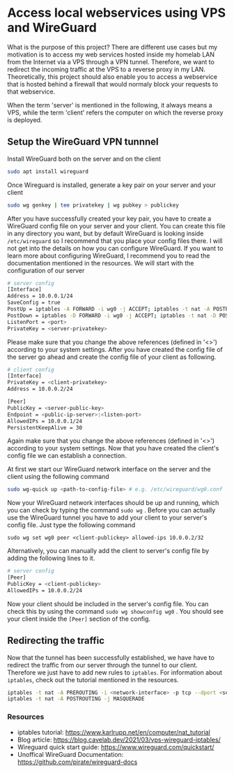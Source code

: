 # Access local webservices using VPS and WireGuard

What is the purpose of this project? There are different use cases but my motivation is to access my web services hosted inside my homelab LAN from the Internet via a VPS through a VPN tunnel. Therefore, we want to redirect the incoming traffic at the VPS to a reverse proxy in my LAN. Theoretically, this project should also enable you to access a webservice that is hosted behind a firewall that would normaly block your requests to that webservice.

When the term 'server' is mentioned in the following, it always means a VPS, while the term 'client' refers the computer on which the reverse proxy is deployed.

## Setup the WireGuard VPN tunnnel

Install WireGuard both on the server and on the client
```bash
sudo apt install wireguard
```
Once Wireguard is installed, generate a key pair on your server and your client
```bash
sudo wg genkey | tee privatekey | wg pubkey > publickey
```
After you have successfully created your key pair, you have to create a WireGuard config file on your server and your client. You can create this file in any directory you want, but by default WireGuard is looking inside ```/etc/wireguard``` so I recommend that you place your config files there. I will not get into the details on how you can configure WireGuard. If you want to learn more about configuring WireGuard, I recommend you to read the documentation mentioned in the resources. We will start with the configuration of our server
```bash
# server config
[Interface]
Address = 10.0.0.1/24
SaveConfig = true
PostUp = iptables -A FORWARD -i wg0 -j ACCEPT; iptables -t nat -A POSTROUTING -o <network-interface> -j MASQUERADE;
PostDown = iptables -D FORWARD -i wg0 -j ACCEPT; iptables -t nat -D POSTROUTING -o <network-interface> -j MASQUERADE;
ListenPort = <port>
PrivateKey = <server-privatekey>
```
Please make sure that you change the above references (defined in '<>') according to your system settings. After you have created the config file of the server go ahead and create the config file of your client as following.
```bash
# client config
[Interface]
PrivateKey = <client-privatekey>
Address = 10.0.0.2/24

[Peer]
PublicKey = <server-public-key>
Endpoint = <public-ip-server>:<listen-port>
AllowedIPs = 10.0.0.1/24
PersistentKeepAlive = 30
```
Again make sure that you change the above references (defined in '<>') according to your system settings. Now that you have created the client's config file we can establish a connection. 

At first we start our WireGuard network interface on the server and the client using the following command
```bash
sudo wg-quick up <path-to-config-file> # e.g. /etc/wireguard/wg0.conf
```
Now your WireGuard network interfaces should be up and running, which you can check by typing the command ```sudo wg``` . Before you can actually use the WireGuard tunnel you have to add your client to your server's config file. Just type the following command
```
sudo wg set wg0 peer <client-publickey> allowed-ips 10.0.0.2/32
```
Alternatively, you can manually add the client to server's config file by adding the following lines to it.
```bash
# server config
[Peer]
PublicKey = <client-publickey>
AllowedIPs = 10.0.0.2/24
```

Now your client should be included in the server's config file. You can check this by using the command ```sudo wg showconfig wg0``` . You should see your client inside the ```[Peer]``` section of the config.

## Redirecting the traffic
Now that the tunnel has been successfully established, we have have to redirect the traffic from our server through the tunnel to our client. Therefore we just have to add new rules to ```iptables```. For information about ```iptables```, check out the tutorial mentioned in the resources.
```bash
iptables -t nat -A PREROUTING -i <network-interface> -p tcp --dport <server-port> -j DNAT --to-destination <client-ip>:<client-port>
iptables -t nat -A POSTROUTING -j MASQUERADE
```
### Resources
- iptables tutorial: https://www.karlrupp.net/en/computer/nat_tutorial
- Blog article: https://blog.cavelab.dev/2021/03/vps-wireguard-iptables/
- Wireguard quick start guide: https://www.wireguard.com/quickstart/
- Unoffical WireGuard Documentation: https://github.com/pirate/wireguard-docs
